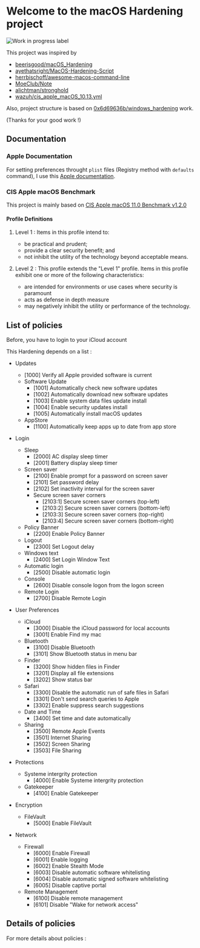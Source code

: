 # Welcome to the macOS Hardening project

![Work in progress label](https://img.shields.io/badge/-Work%20in%20progress-yellow)

This project was inspired by
- [beerisgood/macOS_Hardening](https://github.com/beerisgood/macOS_Hardening)
- [ayethatsright/MacOS-Hardening-Script](https://github.com/ayethatsright/MacOS-Hardening-Script)
- [herrbischoff/awesome-macos-command-line](https://github.com/herrbischoff/awesome-macos-command-line)
- [MoeClub/Note](https://github.com/MoeClub/Note/blob/81a3651d81c871f2327c3312e090bdca3cabf915/MacInitial.sh)
- [alichtman/stronghold](https://github.com/alichtman/stronghold/blob/master/stronghold.py)
- [wazuh/cis_apple_macOS_10.13.yml](https://github.com/wazuh/wazuh-ruleset/blob/13925fbe0d0e27f012d3d3f3c492e4d420a104b4/sca/darwin/17/cis_apple_macOS_10.13.yml)

Also, project structure is based on [0x6d69636b/windows_hardening](https://github.com/0x6d69636b/windows_hardening) work.

(Thanks for your good work !)

## Documentation

### Apple Documentation

For setting preferences throught `plist` files (Registry method with `defaults` command), I use this [Apple documentation](https://developer.apple.com/documentation/devicemanagement/profile-specific_payload_keys).

### CIS Apple macOS Benchmark

This project is mainly based on [CIS Apple macOS 11.0 Benchmark v1.2.0](https://downloads.cisecurity.org/#/)

#### Profile Definitions

1. Level 1 : Items in this profile intend to:
    - be practical and prudent;
    - provide a clear security benefit; and
    - not inhibit the utility of the technology beyond acceptable means.

2. Level 2 : This profile extends the "Level 1" profile. Items in this profile exhibit one or more of
the following characteristics:
    - are intended for environments or use cases where security is paramount
    - acts as defense in depth measure
    - may negatively inhibit the utility or performance of the technology.


## List of policies

Before, you have to login to your iCloud account

This Hardening depends on a list :

- Updates

  - [1000] Verify all Apple provided software is current
  - Software Update
    - [1001] Automatically check new software updates
    - [1002] Automatically download new software updates
    - [1003] Enable system data files update install
    - [1004] Enable security updates install
    - [1005] Automatically install macOS updates
  - AppStore
    - [1100] Automatically keep apps up to date from app store
- Login

  - Sleep
    - [2000] AC display sleep timer
    - [2001] Battery display sleep timer
  - Screen saver
    - [2100] Enable prompt for a password on screen saver
    - [2101] Set password delay
    - [2102] Set inactivity interval for the screen saver
    - Secure screen saver corners
      - [2103:1] Secure screen saver corners (top-left)
      - [2103:2] Secure screen saver corners (bottom-left)
      - [2103:3] Secure screen saver corners (top-right)
      - [2103:4] Secure screen saver corners (bottom-right)
  - Policy Banner
    - [2200] Enable Policy Banner
  - Logout
    - [2300] Set Logout delay
  - Windows text
    - [2400] Set Login Window Text
  - Automatic login
    - [2500] Disable automatic login
  - Console
    - [2600] Disable console logon from the logon screen
  - Remote Login
    - [2700] Disable Remote Login
- User Preferences

  - iCloud
    - [3000] Disable the iCloud password for local accounts
    - [3001] Enable Find my mac
  - Bluetooth
    - [3100] Disable Bluetooth
    - [3101] Show Bluetooth status in menu bar
  - Finder
    - [3200] Show hidden files in Finder
    - [3201] Display all file extensions
    - [3202] Show status bar
  - Safari
    - [3300] Disable the automatic run of safe files in Safari
    - [3301] Don't send search queries to Apple
    - [3302] Enable suppress search suggestions
  - Date and Time
    - [3400] Set time and date automatically
  - Sharing
    - [3500] Remote Apple Events
    - [3501] Internet Sharing
    - [3502] Screen Sharing
    - [3503] File Sharing
- Protections

  - Systeme intergrity protection
    - [4000] Enable Systeme intergrity protection
  - Gatekeeper
    - [4100] Enable Gatekeeper
- Encryption

  - FileVault
    - [5000] Enable FileVault
- Network

  - Firewall
    - [6000] Enable Firewall
    - [6001] Enable logging
    - [6002] Enable Stealth Mode
    - [6003] Disable automatic software whitelisting
    - [6004] Disable automatic signed software whitelisting
    - [6005] Disable captive portal
  - Remote Management
    - [6100] Disable remote management
    - [6101] Disable "Wake for network access"


## Details of policies

For more details about policies : 
